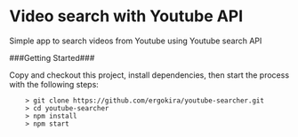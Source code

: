 # Video search with Youtube API

Simple app to search videos from Youtube using Youtube search API

###Getting Started###

Copy and checkout this project, install dependencies, then start the process with the following steps:

```
	> git clone https://github.com/ergokira/youtube-searcher.git
	> cd youtube-searcher
	> npm install
	> npm start
```

